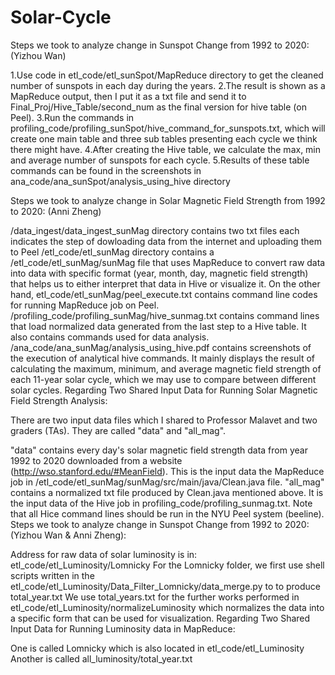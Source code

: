 # Solar-Cycle

Steps we took to analyze change in Sunspot Change from 1992 to 2020: (Yizhou Wan)

1.Use code in etl_code/etl_sunSpot/MapReduce directory to get the cleaned number of sunspots in each day during the years. 2.The result is shown as a MapReduce output, then I put it as a txt file and send it to Final_Proj/Hive_Table/second_num as the final version for hive table (on Peel). 3.Run the commands in profiling_code/profiling_sunSpot/hive_command_for_sunspots.txt, which will create one main table and three sub tables presenting each cycle we think there might have. 4.After creating the Hive table, we calculate the max, min and average number of sunspots for each cycle. 5.Results of these table commands can be found in the screenshots in ana_code/ana_sunSpot/analysis_using_hive directory

Steps we took to analyze change in Solar Magnetic Field Strength from 1992 to 2020: (Anni Zheng)

/data_ingest/data_ingest_sunMag directory contains two txt files each indicates the step of dowloading data from the internet and uploading them to Peel
/etl_code/etl_sunMag directory contains a /etl_code/etl_sunMag/sunMag file that uses MapReduce to convert raw data into data with specific format (year, month, day, magnetic field strength) that helps us to either interpret that data in Hive or visualize it. On the other hand, etl_code/etl_sunMag/peel_execute.txt contains command line codes for running MapReduce job on Peel.
/profiling_code/profiling_sunMag/hive_sunmag.txt contains command lines that load normalized data generated from the last step to a Hive table. It also contains commands used for data analysis.
/ana_code/ana_sunMag/analysis_using_hive.pdf contains screenshots of the execution of analytical hive commands. It mainly displays the result of calculating the maximum, minimum, and average magnetic field strength of each 11-year solar cycle, which we may use to compare between different solar cycles.
Regarding Two Shared Input Data for Running Solar Magnetic Field Strength Analysis:

There are two input data files which I shared to Professor Malavet and two graders (TAs). They are called "data" and "all_mag".

"data" contains every day's solar magnetic field strength data from year 1992 to 2020 downloaded from a website (http://wso.stanford.edu/#MeanField). This is the input data the MapReduce job in /etl_code/etl_sunMag/sunMag/src/main/java/Clean.java file.
"all_mag" contains a normalized txt file produced by Clean.java mentioned above. It is the input data of the Hive job in profiling_code/profiling_sunmag.txt. Note that all Hice command lines should be run in the NYU Peel system (beeline).
Steps we took to analyze change in Sunspot Change from 1992 to 2020: (Yizhou Wan & Anni Zheng):

Address for raw data of solar luminosity is in: etl_code/etl_Luminosity/Lomnicky
For the Lomnicky folder, we first use shell scripts written in the etl_code/etl_Luminosity/Data_Filter_Lomnicky/data_merge.py to to produce total_year.txt
We use total_years.txt for the further works performed in etl_code/etl_Luminosity/normalizeLuminosity which normalizes the data into a specific form that can be used for visualization.
Regarding Two Shared Input Data for Running Luminosity data in MapReduce:

One is called Lomnicky which is also located in etl_code/etl_Luminosity
Another is called all_luminosity/total_year.txt
